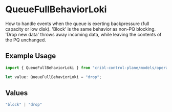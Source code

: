 # QueueFullBehaviorLoki

How to handle events when the queue is exerting backpressure (full capacity or low disk). 'Block' is the same behavior as non-PQ blocking. 'Drop new data' throws away incoming data, while leaving the contents of the PQ unchanged.

## Example Usage

```typescript
import { QueueFullBehaviorLoki } from "cribl-control-plane/models/operations";

let value: QueueFullBehaviorLoki = "drop";
```

## Values

```typescript
"block" | "drop"
```